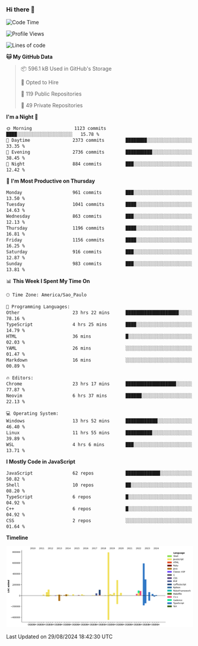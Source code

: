### Hi there 👋

<!--START_SECTION:waka-->
![Code Time](http://img.shields.io/badge/Code%20Time-6%2C336%20hrs%2055%20mins-blue)

![Profile Views](http://img.shields.io/badge/Profile%20Views-0-blue)

![Lines of code](https://img.shields.io/badge/From%20Hello%20World%20I%27ve%20Written-2.9%20million%20lines%20of%20code-blue)

**🐱 My GitHub Data** 

> 📦 596.1 kB Used in GitHub's Storage 
 > 
> 💼 Opted to Hire
 > 
> 📜 119 Public Repositories 
 > 
> 🔑 49 Private Repositories 
 > 
**I'm a Night 🦉** 

```text
🌞 Morning                1123 commits        ████░░░░░░░░░░░░░░░░░░░░░   15.78 % 
🌆 Daytime                2373 commits        ████████░░░░░░░░░░░░░░░░░   33.35 % 
🌃 Evening                2736 commits        ██████████░░░░░░░░░░░░░░░   38.45 % 
🌙 Night                  884 commits         ███░░░░░░░░░░░░░░░░░░░░░░   12.42 % 
```
📅 **I'm Most Productive on Thursday** 

```text
Monday                   961 commits         ███░░░░░░░░░░░░░░░░░░░░░░   13.50 % 
Tuesday                  1041 commits        ████░░░░░░░░░░░░░░░░░░░░░   14.63 % 
Wednesday                863 commits         ███░░░░░░░░░░░░░░░░░░░░░░   12.13 % 
Thursday                 1196 commits        ████░░░░░░░░░░░░░░░░░░░░░   16.81 % 
Friday                   1156 commits        ████░░░░░░░░░░░░░░░░░░░░░   16.25 % 
Saturday                 916 commits         ███░░░░░░░░░░░░░░░░░░░░░░   12.87 % 
Sunday                   983 commits         ███░░░░░░░░░░░░░░░░░░░░░░   13.81 % 
```


📊 **This Week I Spent My Time On** 

```text
🕑︎ Time Zone: America/Sao_Paulo

💬 Programming Languages: 
Other                    23 hrs 22 mins      ████████████████████░░░░░   78.16 % 
TypeScript               4 hrs 25 mins       ████░░░░░░░░░░░░░░░░░░░░░   14.79 % 
HTML                     36 mins             █░░░░░░░░░░░░░░░░░░░░░░░░   02.03 % 
YAML                     26 mins             ░░░░░░░░░░░░░░░░░░░░░░░░░   01.47 % 
Markdown                 16 mins             ░░░░░░░░░░░░░░░░░░░░░░░░░   00.89 % 

🔥 Editors: 
Chrome                   23 hrs 17 mins      ███████████████████░░░░░░   77.87 % 
Neovim                   6 hrs 37 mins       ██████░░░░░░░░░░░░░░░░░░░   22.13 % 

💻 Operating System: 
Windows                  13 hrs 52 mins      ████████████░░░░░░░░░░░░░   46.40 % 
Linux                    11 hrs 55 mins      ██████████░░░░░░░░░░░░░░░   39.89 % 
WSL                      4 hrs 6 mins        ███░░░░░░░░░░░░░░░░░░░░░░   13.71 % 
```

**I Mostly Code in JavaScript** 

```text
JavaScript               62 repos            █████████████░░░░░░░░░░░░   50.82 % 
Shell                    10 repos            ██░░░░░░░░░░░░░░░░░░░░░░░   08.20 % 
TypeScript               6 repos             █░░░░░░░░░░░░░░░░░░░░░░░░   04.92 % 
C++                      6 repos             █░░░░░░░░░░░░░░░░░░░░░░░░   04.92 % 
CSS                      2 repos             ░░░░░░░░░░░░░░░░░░░░░░░░░   01.64 % 
```



**Timeline**

![Lines of Code chart](https://raw.githubusercontent.com/jampow/jampow/master/assets/bar_graph.png)


 Last Updated on 29/08/2024 18:42:30 UTC
<!--END_SECTION:waka-->
